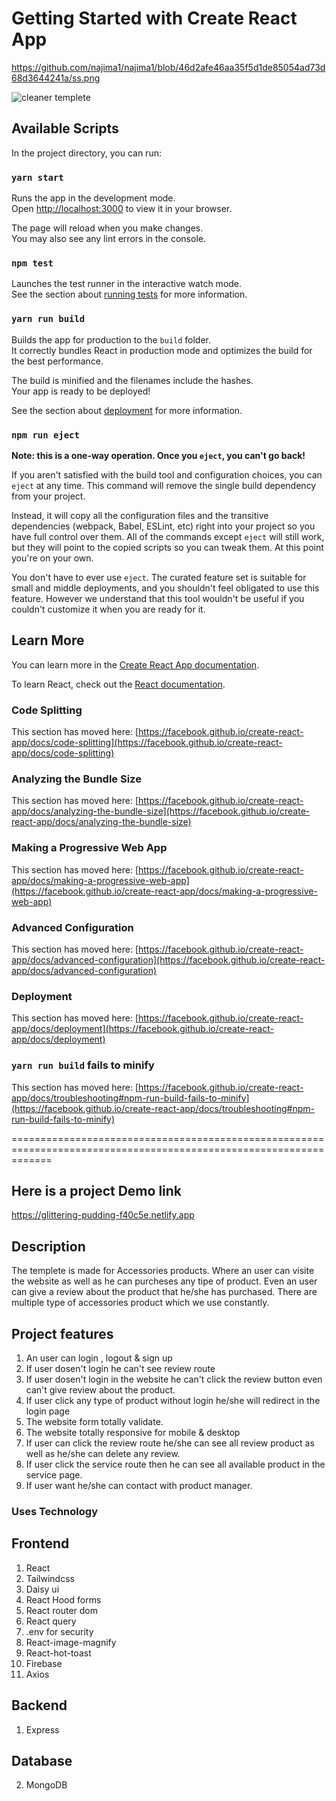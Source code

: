 # Getting Started with Create React App
https://github.com/najima1/najima1/blob/46d2afe46aa35f5d1de85054ad73d68d3644241a/ss.png


![cleaner templete](https://github.com/facebook/create-react-app)

## Available Scripts

In the project directory, you can run:

### `yarn start`

Runs the app in the development mode.\
Open [http://localhost:3000](http://localhost:3000) to view it in your browser.

The page will reload when you make changes.\
You may also see any lint errors in the console.

### `npm test`

Launches the test runner in the interactive watch mode.\
See the section about [running tests](https://facebook.github.io/create-react-app/docs/running-tests) for more information.

### `yarn run build`

Builds the app for production to the `build` folder.\
It correctly bundles React in production mode and optimizes the build for the best performance.

The build is minified and the filenames include the hashes.\
Your app is ready to be deployed!

See the section about [deployment](https://facebook.github.io/create-react-app/docs/deployment) for more information.

### `npm run eject`

**Note: this is a one-way operation. Once you `eject`, you can't go back!**

If you aren't satisfied with the build tool and configuration choices, you can `eject` at any time. This command will remove the single build dependency from your project.

Instead, it will copy all the configuration files and the transitive dependencies (webpack, Babel, ESLint, etc) right into your project so you have full control over them. All of the commands except `eject` will still work, but they will point to the copied scripts so you can tweak them. At this point you're on your own.

You don't have to ever use `eject`. The curated feature set is suitable for small and middle deployments, and you shouldn't feel obligated to use this feature. However we understand that this tool wouldn't be useful if you couldn't customize it when you are ready for it.

## Learn More

You can learn more in the [Create React App documentation](https://facebook.github.io/create-react-app/docs/getting-started).

To learn React, check out the [React documentation](https://reactjs.org/).

### Code Splitting

This section has moved here: [https://facebook.github.io/create-react-app/docs/code-splitting](https://facebook.github.io/create-react-app/docs/code-splitting)

### Analyzing the Bundle Size

This section has moved here: [https://facebook.github.io/create-react-app/docs/analyzing-the-bundle-size](https://facebook.github.io/create-react-app/docs/analyzing-the-bundle-size)

### Making a Progressive Web App

This section has moved here: [https://facebook.github.io/create-react-app/docs/making-a-progressive-web-app](https://facebook.github.io/create-react-app/docs/making-a-progressive-web-app)

### Advanced Configuration

This section has moved here: [https://facebook.github.io/create-react-app/docs/advanced-configuration](https://facebook.github.io/create-react-app/docs/advanced-configuration)

### Deployment

This section has moved here: [https://facebook.github.io/create-react-app/docs/deployment](https://facebook.github.io/create-react-app/docs/deployment)

### `yarn run build` fails to minify

This section has moved here: [https://facebook.github.io/create-react-app/docs/troubleshooting#npm-run-build-fails-to-minify](https://facebook.github.io/create-react-app/docs/troubleshooting#npm-run-build-fails-to-minify)

===================================================================================================================
## Here is a project Demo link
https://glittering-pudding-f40c5e.netlify.app

## Description 
The templete is made for Accessories products. Where an user can visite the website as well as he can purcheses any tipe of product. Even an user can give a review about the product that he/she has purchased. There are multiple type of accessories product which we use constantly.

## Project features 
1. An user can login , logout & sign up 
2. If user dosen't login he can't see review route 
3. If user dosen't login in the website he can't click the review button even can't give review about the product.
4. If user click any type of product without login he/she will redirect in the login page
5. The website form totally validate.
6. The website totally responsive for mobile & desktop
7. If user can click the review route he/she can see all review product as well as he/she can delete any review.
8. If user click the service route then he can see all available product in the service page.
9. If user want he/she can contact with product manager.

### Uses Technology 

## Frontend 
1. React
2. Tailwindcss 
3. Daisy ui
4. React Hood forms
5. React router dom
6. React query
7. .env for security 
8. React-image-magnify
9. React-hot-toast
10. Firebase
11. Axios

## Backend
1. Express
## Database
2. MongoDB 
